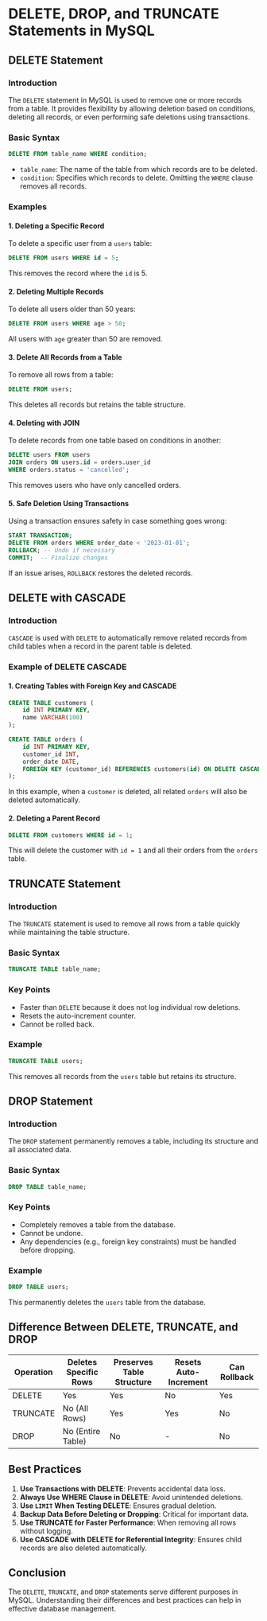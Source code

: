 # DELETE, DROP, and TRUNCATE Statements in MySQL

## DELETE Statement

### Introduction
The `DELETE` statement in MySQL is used to remove one or more records from a table. It provides flexibility by allowing deletion based on conditions, deleting all records, or even performing safe deletions using transactions.

### Basic Syntax
```sql
DELETE FROM table_name WHERE condition;
```
- `table_name`: The name of the table from which records are to be deleted.
- `condition`: Specifies which records to delete. Omitting the `WHERE` clause removes all records.

### Examples

#### 1. Deleting a Specific Record
To delete a specific user from a `users` table:
```sql
DELETE FROM users WHERE id = 5;
```
This removes the record where the `id` is 5.

#### 2. Deleting Multiple Records
To delete all users older than 50 years:
```sql
DELETE FROM users WHERE age > 50;
```
All users with `age` greater than 50 are removed.

#### 3. Delete All Records from a Table
To remove all rows from a table:
```sql
DELETE FROM users;
```
This deletes all records but retains the table structure.

#### 4. Deleting with JOIN
To delete records from one table based on conditions in another:
```sql
DELETE users FROM users
JOIN orders ON users.id = orders.user_id
WHERE orders.status = 'cancelled';
```
This removes users who have only cancelled orders.

#### 5. Safe Deletion Using Transactions
Using a transaction ensures safety in case something goes wrong:
```sql
START TRANSACTION;
DELETE FROM orders WHERE order_date < '2023-01-01';
ROLLBACK; -- Undo if necessary
COMMIT;  -- Finalize changes
```
If an issue arises, `ROLLBACK` restores the deleted records.

## DELETE with CASCADE

### Introduction
`CASCADE` is used with `DELETE` to automatically remove related records from child tables when a record in the parent table is deleted.

### Example of DELETE CASCADE

#### 1. Creating Tables with Foreign Key and CASCADE
```sql
CREATE TABLE customers (
    id INT PRIMARY KEY,
    name VARCHAR(100)
);

CREATE TABLE orders (
    id INT PRIMARY KEY,
    customer_id INT,
    order_date DATE,
    FOREIGN KEY (customer_id) REFERENCES customers(id) ON DELETE CASCADE
);
```
In this example, when a `customer` is deleted, all related `orders` will also be deleted automatically.

#### 2. Deleting a Parent Record
```sql
DELETE FROM customers WHERE id = 1;
```
This will delete the customer with `id = 1` and all their orders from the `orders` table.

## TRUNCATE Statement

### Introduction
The `TRUNCATE` statement is used to remove all rows from a table quickly while maintaining the table structure.

### Basic Syntax
```sql
TRUNCATE TABLE table_name;
```

### Key Points
- Faster than `DELETE` because it does not log individual row deletions.
- Resets the auto-increment counter.
- Cannot be rolled back.

### Example
```sql
TRUNCATE TABLE users;
```
This removes all records from the `users` table but retains its structure.

## DROP Statement

### Introduction
The `DROP` statement permanently removes a table, including its structure and all associated data.

### Basic Syntax
```sql
DROP TABLE table_name;
```

### Key Points
- Completely removes a table from the database.
- Cannot be undone.
- Any dependencies (e.g., foreign key constraints) must be handled before dropping.

### Example
```sql
DROP TABLE users;
```
This permanently deletes the `users` table from the database.

## Difference Between DELETE, TRUNCATE, and DROP
| Operation  | Deletes Specific Rows | Preserves Table Structure | Resets Auto-Increment | Can Rollback |
|------------|----------------------|--------------------------|----------------------|--------------|
| DELETE     | Yes                  | Yes                      | No                   | Yes          |
| TRUNCATE   | No (All Rows)        | Yes                      | Yes                  | No           |
| DROP       | No (Entire Table)    | No                       | -                    | No           |

## Best Practices
1. **Use Transactions with DELETE**: Prevents accidental data loss.
2. **Always Use WHERE Clause in DELETE**: Avoid unintended deletions.
3. **Use `LIMIT` When Testing DELETE**: Ensures gradual deletion.
4. **Backup Data Before Deleting or Dropping**: Critical for important data.
5. **Use TRUNCATE for Faster Performance**: When removing all rows without logging.
6. **Use CASCADE with DELETE for Referential Integrity**: Ensures child records are also deleted automatically.

## Conclusion
The `DELETE`, `TRUNCATE`, and `DROP` statements serve different purposes in MySQL. Understanding their differences and best practices can help in effective database management.


